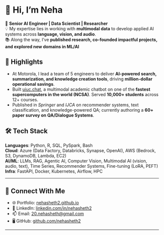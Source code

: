 # 👋 Hi, I’m Neha 

🚀 **Senior AI Engineer | Data Scientist | Researcher**  
💡 My expertise lies in working with **multimodal data** to develop applied AI systems across **language, vision, and audio**.  
📚 Along the way, I’ve **published research, co-founded impactful projects, and explored new domains in ML/AI**

## 🌟 Highlights  

- At Motorola, I lead a team of 5 engineers to deliver **AI-powered search, summarization, and knowledge creation tools**, driving **million-dollar operational savings**.  
- Built [uiuc.chat](https://uiuc.chat), a multimodal academic chatbot on one of the **fastest supercomputers in the world (NCSA)**. Served **10,000+ students** across 12+ courses.  
- Published in *Springer* and *IJCA* on recommender systems, text classification, and knowledge-powered QA; currently authoring a **60+ paper survey on QA/Dialogue Systems**.  

## 🛠️ Tech Stack

**Languages**: Python, R, SQL, PySpark, Bash  
**Cloud**: Azure (Data Factory, Databricks, Synapse, OpenAI), AWS (Bedrock, S3, DynamoDB, Lambda, EC2)  
**AI/ML**: LLMs, RAG, Agentic AI, Computer Vision, Multimodal AI (vision, audio, text), Time Series, Recommender Systems, Fine-tuning (LoRA, PEFT)  
**Infra**: FastAPI, Docker, Kubernetes, Airflow, HPC   
 
---

## 🔗 Connect With Me  

- 🌐 Portfolio: [nehasheth2.github.io](https://nehasheth2.github.io/)  
- 💼 LinkedIn: [linkedin.com/in/nehasheth2](https://www.linkedin.com/in/nehasheth2/)  
- 📫 Email: 20.nehasheth@gmail.com  
- 🖥️ GitHub: [github.com/nehasheth2](https://github.com/nehasheth2)  

---

